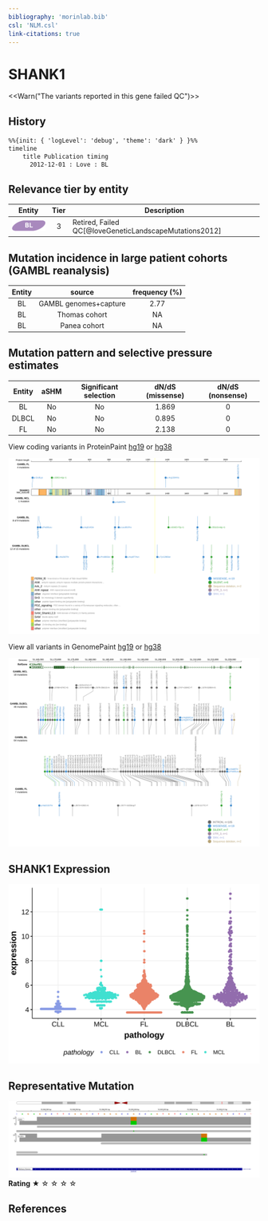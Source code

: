 ```yaml
---
bibliography: 'morinlab.bib'
csl: 'NLM.csl'
link-citations: true
---
```

# SHANK1

<<Warn("The variants reported in this gene failed QC")>>

## History
```mermaid
%%{init: { 'logLevel': 'debug', 'theme': 'dark' } }%%
timeline
    title Publication timing
      2012-12-01 : Love : BL
```

## Relevance tier by entity

|Entity|Tier|Description                           |
|:------:|:----:|--------------------------------------|
|![BL](images/icons/BL_tier2.png)    |3|Retired, Failed QC[@loveGeneticLandscapeMutations2012]|

## Mutation incidence in large patient cohorts (GAMBL reanalysis)

|Entity|source               |frequency (%)|
|:------:|:---------------------:|:-------------:|
|BL    |GAMBL genomes+capture|2.77         |
|BL    |Thomas cohort        |  NA         |
|BL    |Panea cohort         |  NA         |

## Mutation pattern and selective pressure estimates

|Entity|aSHM|Significant selection|dN/dS (missense)|dN/dS (nonsense)|
|:------:|:----:|:---------------------:|:----------------:|:----------------:|
|BL    |No  |No                   |1.869           |0               |
|DLBCL |No  |No                   |0.895           |0               |
|FL    |No  |No                   |2.138           |0               |



View coding variants in ProteinPaint [hg19](https://morinlab.github.io/LLMPP/GAMBL/SHANK1_protein.html)  or [hg38](https://morinlab.github.io/LLMPP/GAMBL/SHANK1_protein_hg38.html)

![](images/proteinpaint/SHANK1_NM_016148.svg)

View all variants in GenomePaint [hg19](https://morinlab.github.io/LLMPP/GAMBL/SHANK1.html)  or [hg38](https://morinlab.github.io/LLMPP/GAMBL/SHANK1_hg38.html)

![](images/proteinpaint/SHANK1.svg)

## SHANK1 Expression
![](images/gene_expression/SHANK1_by_pathology.svg)
<!-- ORIGIN: loveGeneticLandscapeMutations2012 -->
<!-- BL: loveGeneticLandscapeMutations2012 -->

## Representative Mutation

![](primary/Love_SHANK1.svg)
**Rating**
&starf; &star; &star; &star; &star;

## References

